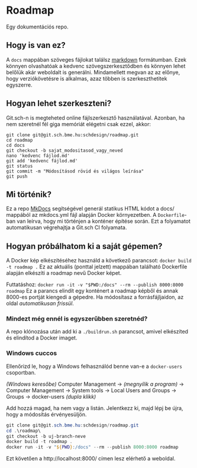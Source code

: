# Roadmap

Egy dokumentációs repo.

## Hogy is van ez?
A `docs` mappában szöveges fájlokat találsz 
[markdown](https://www.markdownguide.org/cheat-sheet/) formátumban.
Ezek könnyen olvashatóak a kedvenc szövegszerkesztődben és könnyen lehet
belőlük akár weboldalt is generálni. Mindamellett megvan az az előnye,
hogy verziókövetésre is alkalmas, azaz többen is szerkeszthetitek
egyszerre.

## Hogyan lehet szerkeszteni?
Git.sch-n is megteheted online fájlszerkesztő használatával. Azonban, ha nem
szeretnél fél giga memóriát elégetni csak ezzel, akkor:
```
git clone git@git.sch.bme.hu:schdesign/roadmap.git
cd roadmap
cd docs
git checkout -b sajat_modositasod_vagy_neved
nano 'kedvenc fájlod.md'
git add 'kedvenc fájlod.md'
git status
git commit -m "Módosításod rövid és világos leírása"
git push
```

## Mi történik?
Ez a repo [MkDocs](https://www.mkdocs.org/) segítségével generál statikus HTML
kódot a docs/ mappából az mkdocs.yml fájl alapján Docker környezetben. A
`Dockerfile`-ban van leírva, hogy mi történjen a konténer építése során.
Ezt a folyamatot automatikusan végrehajtja a Git.sch CI folyamata.

## Hogyan próbálhatom ki a saját gépemen?
A Docker kép elkészítéséhez használd a következő parancsot: `docker build -t
roadmap .` Ez az aktuális (ponttal jelzett) mappában található Dockerfile
alapján elkészíti a roadmap nevű Docker képet.

Futtatáshoz:
`docker run -it -v "$PWD:/docs" --rm --publish 8000:8000 roadmap`
Ez a parancs elindít egy konténert a roadmap képből és annak 8000-es portját 
kiengedi a gépedre. Ha módosítasz a forrásfájljaidon, az oldal *automatikusan
frissül*.

### Mindezt még ennél is egyszerűbben szeretnéd?
A repo klónozása után add ki a `./buildrun.sh` parancsot, amivel elkészíted és
elindítod a Docker imaget.


### Windows cuccos

Ellenőrizd le, hogy a Windows felhasználód benne van-e a `docker-users` csoportban.

*(Windows keresőbe)* Computer Management -> *(megnyílik a program)* -> Computer Management -> System tools -> Local Users and Groups -> Groups -> docker-users *(dupla klikk)*

Add hozzá magad, ha nem vagy a listán. Jelentkezz ki, majd lépj be újra, hogy a módosítás érvényesüljön.

``` PowerShell
git clone git@git.sch.bme.hu:schdesign/roadmap.git
cd .\roadmap\
git checkout -b uj-branch-neve
docker build -t roadmap .
docker run -it -v "${PWD}:/docs" --rm --publish 8000:8000 roadmap
```

Ezt követően a http://localhost:8000/ címen lesz elérhető a weboldal.
